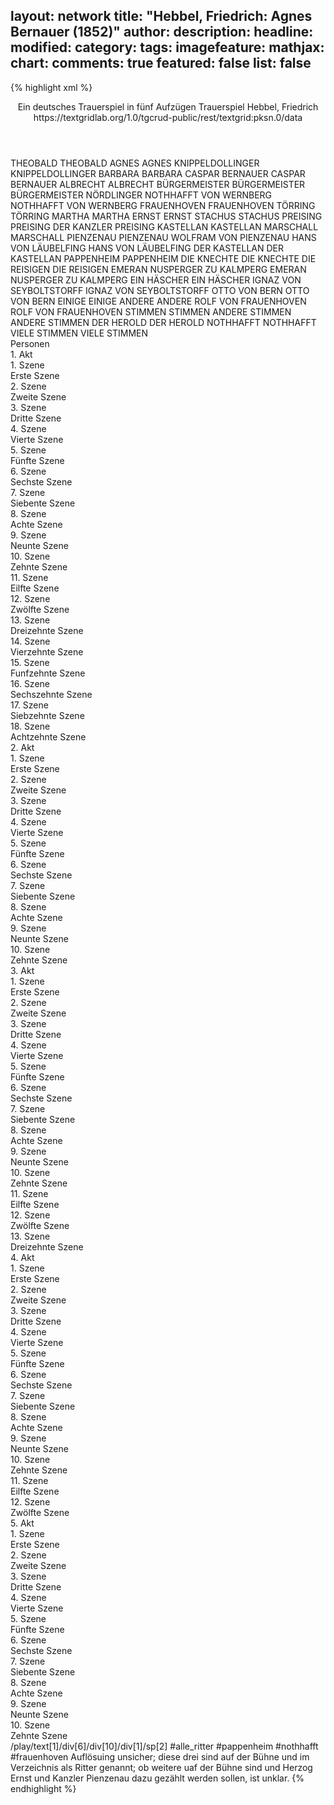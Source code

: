 layout: network
title: "Hebbel, Friedrich: Agnes Bernauer (1852)"
author:
description:
headline:
modified:
category:
tags:
imagefeature:
mathjax:
chart:
comments: true
featured: false
list: false
---
{% highlight xml %}
<?xml-model href="https://raw.githubusercontent.com/DLiNa/project/master/rules/lina.rnc"?><?xml-model href="https://raw.githubusercontent.com/DLiNa/project/master/rules/lina.sch"?>
<play xmlns="http://lina.digital">
  <header>
    <title>Agnes Bernauer</title>
  	<subtitle>Ein deutsches Trauerspiel in fünf Aufzügen</subtitle>
  	<genretitle>Trauerspiel</genretitle>
    <author>Hebbel, Friedrich</author>
  	<date when="1852" type="premiere"/>
  	<date when="1855" type="print"/>
  	<source>https://textgridlab.org/1.0/tgcrud-public/rest/textgrid:pksn.0/data</source>
  </header>
  <personae>
    <character>
      <name>THEOBALD</name>
      <alias xml:id="theobald">
        <name>THEOBALD</name>
      </alias>
    </character>
    <character>
      <name>AGNES</name>
      <alias xml:id="agnes">
        <name>AGNES</name>
      </alias>
    </character>
    <character>
      <name>KNIPPELDOLLINGER</name>
      <alias xml:id="knippeldollinger">
        <name>KNIPPELDOLLINGER</name>
      </alias>
    </character>
    <character>
      <name>BARBARA</name>
      <alias xml:id="barbara">
        <name>BARBARA</name>
      </alias>
    </character>
    <character>
      <name>CASPAR BERNAUER</name>
      <alias xml:id="caspar_bernauer">
        <name>CASPAR BERNAUER</name>
      </alias>
    </character>
    <character>
      <name>ALBRECHT</name>
      <alias xml:id="albrecht">
        <name>ALBRECHT</name>
      </alias>
    </character>
    <character>
      <name>BÜRGERMEISTER</name>
      <alias xml:id="bürgermeister">
        <name>BÜRGERMEISTER</name>
      </alias>
    	<alias xml:id="bürgermeister_nördlinger">
    		<name>BÜRGERMEISTER NÖRDLINGER</name>
    	</alias>
    </character>
    <character>
      <name>NOTHHAFFT VON WERNBERG</name>
      <alias xml:id="nothhafft_von_wernberg">
        <name>NOTHHAFFT VON WERNBERG</name>
      </alias>
    </character>
    <character>
      <name>FRAUENHOVEN</name>
      <alias xml:id="frauenhoven">
        <name>FRAUENHOVEN</name>
      </alias>
    </character>
    <character>
      <name>TÖRRING</name>
      <alias xml:id="törring">
        <name>TÖRRING</name>
      </alias>
    </character>
    <character>
      <name>MARTHA</name>
      <alias xml:id="martha">
        <name>MARTHA</name>
      </alias>
    </character>
    <character>
      <name>ERNST</name>
      <alias xml:id="ernst">
        <name>ERNST</name>
      </alias>
    </character>
    <character>
      <name>STACHUS</name>
      <alias xml:id="stachus">
        <name>STACHUS</name>
      </alias>
    </character>
    <character>
      <name>PREISING</name>
      <alias xml:id="preising">
        <name>PREISING</name>
      </alias>
    	<alias xml:id="der_kanzler_preising">
    		<name>DER KANZLER PREISING</name>
    	</alias>
    </character>
    <character>
      <name>KASTELLAN</name>
      <alias xml:id="kastellan">
        <name>KASTELLAN</name>
      </alias>
    </character>
    <character>
      <name>MARSCHALL</name>
      <alias xml:id="marschall">
        <name>MARSCHALL</name>
      </alias>
    </character>
    <character>
      <name>PIENZENAU</name>
      <alias xml:id="pienzenau">
        <name>PIENZENAU</name>
      </alias>
    	<alias xml:id="wolfram_von_pienzenau">
    		<name>WOLFRAM VON PIENZENAU</name>
    	</alias>
    </character>
    <character>
      <name>HANS VON LÄUBELFING</name>
      <alias xml:id="hans_von_läubelfing">
        <name>HANS VON LÄUBELFING</name>
      </alias>
    </character>
    <character>
      <name>DER KASTELLAN</name>
      <alias xml:id="der_kastellan">
        <name>DER KASTELLAN</name>
      </alias>
    </character>
    <character>
      <name>PAPPENHEIM</name>
      <alias xml:id="pappenheim">
        <name>PAPPENHEIM</name>
      </alias>
    </character>
    <character>
      <name>DIE KNECHTE</name>
      <alias xml:id="die_knechte">
        <name>DIE KNECHTE</name>
      </alias>
    </character>
    <character>
      <name>DIE REISIGEN</name>
      <alias xml:id="die_reisigen">
        <name>DIE REISIGEN</name>
      </alias>
    </character>
    <character>
      <name>EMERAN NUSPERGER ZU KALMPERG</name>
      <alias xml:id="emeran_nusperger_zu_kalmperg">
        <name>EMERAN NUSPERGER ZU KALMPERG</name>
      </alias>
    </character>
    <character>
      <name>EIN HÄSCHER</name>
      <alias xml:id="ein_häscher">
        <name>EIN HÄSCHER</name>
      </alias>
    </character>
    <character>
      <name>IGNAZ VON SEYBOLTSTORFF</name>
      <alias xml:id="ignaz_von_seyboltstorff">
        <name>IGNAZ VON SEYBOLTSTORFF</name>
      </alias>
    </character>
    <character>
      <name>OTTO VON BERN</name>
      <alias xml:id="otto_von_bern">
        <name>OTTO VON BERN</name>
      </alias>
    </character>
    <character>
      <name>EINIGE</name>
      <alias xml:id="einige">
        <name>EINIGE</name>
      </alias>
    </character>
    <character>
      <name>ANDERE</name>
      <alias xml:id="andere">
        <name>ANDERE</name>
      </alias>
    </character>
    <character>
      <name>ROLF VON FRAUENHOVEN</name>
      <alias xml:id="rolf_von_frauenhoven">
        <name>ROLF VON FRAUENHOVEN</name>
      </alias>
    </character>
    <character>
      <name>STIMMEN</name>
      <alias xml:id="stimmen">
        <name>STIMMEN</name>
      </alias>
    </character>
    <character>
      <name>ANDERE STIMMEN</name>
      <alias xml:id="andere_stimmen">
        <name>ANDERE STIMMEN</name>
      </alias>
    </character>
    <character>
      <name>DER HEROLD</name>
      <alias xml:id="der_herold">
        <name>DER HEROLD</name>
      </alias>
    </character>
    <character>
      <name>NOTHHAFFT</name>
      <alias xml:id="nothhafft">
        <name>NOTHHAFFT</name>
      </alias>
    </character>
    <character>
      <name>VIELE STIMMEN</name>
      <alias xml:id="viele_stimmen">
        <name>VIELE STIMMEN</name>
      </alias>
    </character>
  </personae>
  <text>
    <div>
      <head>Personen</head>
    </div>
    <div>
      <head>1. Akt</head>
      <div>
        <head>1. Szene</head>
        <div>
          <head>Erste Szene</head>
          <sp who="#theobald">
            <amount n="1" unit="speech_acts"/>
            <amount n="98" unit="words"/>
            <amount n="500" unit="chars"/>
          </sp>
        </div>
      </div>
      <div>
        <head>2. Szene</head>
        <div>
          <head>Zweite Szene</head>
          <sp who="#agnes">
            <amount n="16" unit="speech_acts"/>
            <amount n="185" unit="words"/>
            <amount n="13" unit="lines"/>
            <amount n="930" unit="chars"/>
          </sp>
          <sp who="#theobald">
            <amount n="16" unit="speech_acts"/>
            <amount n="283" unit="words"/>
            <amount n="17" unit="lines"/>
            <amount n="1432" unit="chars"/>
          </sp>
        </div>
      </div>
      <div>
        <head>3. Szene</head>
        <div>
          <head>Dritte Szene</head>
          <sp who="#knippeldollinger">
            <amount n="9" unit="speech_acts"/>
            <amount n="187" unit="words"/>
            <amount n="6" unit="lines"/>
            <amount n="1034" unit="chars"/>
          </sp>
          <sp who="#agnes">
            <amount n="6" unit="speech_acts"/>
            <amount n="24" unit="words"/>
            <amount n="6" unit="lines"/>
            <amount n="128" unit="chars"/>
          </sp>
          <sp who="#theobald">
            <amount n="5" unit="speech_acts"/>
            <amount n="53" unit="words"/>
            <amount n="5" unit="lines"/>
            <amount n="273" unit="chars"/>
          </sp>
        </div>
      </div>
      <div>
        <head>4. Szene</head>
        <div>
          <head>Vierte Szene</head>
          <sp who="#theobald">
            <amount n="1" unit="speech_acts"/>
            <amount n="39" unit="words"/>
            <amount n="211" unit="chars"/>
          </sp>
          <sp who="#agnes">
            <amount n="1" unit="speech_acts"/>
            <amount n="2" unit="words"/>
            <amount n="1" unit="lines"/>
            <amount n="10" unit="chars"/>
          </sp>
        </div>
      </div>
      <div>
        <head>5. Szene</head>
        <div>
          <head>Fünfte Szene</head>
          <sp who="#barbara">
            <amount n="21" unit="speech_acts"/>
            <amount n="450" unit="words"/>
            <amount n="13" unit="lines"/>
            <amount n="2334" unit="chars"/>
          </sp>
          <sp who="#agnes">
            <amount n="20" unit="speech_acts"/>
            <amount n="152" unit="words"/>
            <amount n="19" unit="lines"/>
            <amount n="783" unit="chars"/>
          </sp>
          <sp who="#theobald">
            <amount n="1" unit="speech_acts"/>
            <amount n="11" unit="words"/>
            <amount n="1" unit="lines"/>
            <amount n="61" unit="chars"/>
          </sp>
        </div>
      </div>
      <div>
        <head>6. Szene</head>
        <div>
          <head>Sechste Szene</head>
          <sp who="#theobald">
            <amount n="3" unit="speech_acts"/>
            <amount n="26" unit="words"/>
            <amount n="3" unit="lines"/>
            <amount n="122" unit="chars"/>
          </sp>
          <sp who="#agnes">
            <amount n="2" unit="speech_acts"/>
            <amount n="12" unit="words"/>
            <amount n="2" unit="lines"/>
            <amount n="62" unit="chars"/>
          </sp>
        </div>
      </div>
      <div>
        <head>7. Szene</head>
        <div>
          <head>Siebente Szene</head>
          <sp who="#caspar_bernauer">
            <amount n="5" unit="speech_acts"/>
            <amount n="136" unit="words"/>
            <amount n="1" unit="lines"/>
            <amount n="746" unit="chars"/>
          </sp>
          <sp who="#agnes">
            <amount n="3" unit="speech_acts"/>
            <amount n="46" unit="words"/>
            <amount n="2" unit="lines"/>
            <amount n="228" unit="chars"/>
          </sp>
          <sp who="#theobald">
            <amount n="3" unit="speech_acts"/>
          </sp>
        </div>
      </div>
      <div>
        <head>8. Szene</head>
        <div>
          <head>Achte Szene</head>
          <sp who="#caspar_bernauer">
            <amount n="1" unit="speech_acts"/>
            <amount n="43" unit="words"/>
            <amount n="246" unit="chars"/>
          </sp>
        </div>
      </div>
      <div>
        <head>9. Szene</head>
        <div>
          <head>Neunte Szene</head>
          <sp who="#knippeldollinger">
            <amount n="11" unit="speech_acts"/>
            <amount n="184" unit="words"/>
            <amount n="6" unit="lines"/>
            <amount n="1023" unit="chars"/>
          </sp>
          <sp who="#caspar_bernauer">
            <amount n="11" unit="speech_acts"/>
            <amount n="237" unit="words"/>
            <amount n="6" unit="lines"/>
            <amount n="1369" unit="chars"/>
          </sp>
          <sp who="#theobald">
            <amount n="2" unit="speech_acts"/>
          </sp>
        </div>
      </div>
      <div>
        <head>10. Szene</head>
        <div>
          <head>Zehnte Szene</head>
          <sp who="#knippeldollinger">
            <amount n="3" unit="speech_acts"/>
            <amount n="26" unit="words"/>
            <amount n="2" unit="lines"/>
            <amount n="133" unit="chars"/>
          </sp>
          <sp who="#caspar_bernauer">
            <amount n="2" unit="speech_acts"/>
            <amount n="36" unit="words"/>
            <amount n="1" unit="lines"/>
            <amount n="187" unit="chars"/>
          </sp>
          <sp who="#agnes">
            <amount n="1" unit="speech_acts"/>
            <amount n="2" unit="words"/>
            <amount n="1" unit="lines"/>
            <amount n="16" unit="chars"/>
          </sp>
        </div>
      </div>
      <div>
        <head>11. Szene</head>
        <div>
          <head>Eilfte Szene</head>
          <sp who="#caspar_bernauer">
            <amount n="1" unit="speech_acts"/>
            <amount n="38" unit="words"/>
            <amount n="209" unit="chars"/>
          </sp>
          <sp who="#theobald">
            <amount n="1" unit="speech_acts"/>
          </sp>
        </div>
      </div>
      <div>
        <head>12. Szene</head>
        <div>
          <head>Zwölfte Szene</head>
          <sp who="#caspar_bernauer">
            <amount n="1" unit="speech_acts"/>
            <amount n="130" unit="words"/>
            <amount n="697" unit="chars"/>
          </sp>
        </div>
      </div>
      <div>
        <head>13. Szene</head>
        <div>
          <head>Dreizehnte Szene</head>
          <sp who="#albrecht">
            <amount n="7" unit="speech_acts"/>
            <amount n="133" unit="words"/>
            <amount n="4" unit="lines"/>
            <amount n="688" unit="chars"/>
          </sp>
          <sp who="#bürgermeister">
            <amount n="5" unit="speech_acts"/>
            <amount n="69" unit="words"/>
            <amount n="3" unit="lines"/>
            <amount n="447" unit="chars"/>
          </sp>
          <sp who="#nothhafft_von_wernberg">
            <amount n="1" unit="speech_acts"/>
            <amount n="9" unit="words"/>
            <amount n="1" unit="lines"/>
            <amount n="48" unit="chars"/>
          </sp>
          <sp who="#frauenhoven">
            <amount n="3" unit="speech_acts"/>
            <amount n="6" unit="words"/>
            <amount n="3" unit="lines"/>
            <amount n="27" unit="chars"/>
          </sp>
        </div>
      </div>
      <div>
        <head>14. Szene</head>
        <div>
          <head>Vierzehnte Szene</head>
          <sp who="#albrecht">
            <amount n="6" unit="speech_acts"/>
            <amount n="187" unit="words"/>
            <amount n="2" unit="lines"/>
            <amount n="1022" unit="chars"/>
          </sp>
          <sp who="#frauenhoven">
            <amount n="3" unit="speech_acts"/>
            <amount n="96" unit="words"/>
            <amount n="1" unit="lines"/>
            <amount n="549" unit="chars"/>
          </sp>
          <sp who="#nothhafft_von_wernberg">
            <amount n="5" unit="speech_acts"/>
            <amount n="181" unit="words"/>
            <amount n="1" unit="lines"/>
            <amount n="1038" unit="chars"/>
          </sp>
          <sp who="#törring">
            <amount n="5" unit="speech_acts"/>
            <amount n="33" unit="words"/>
            <amount n="5" unit="lines"/>
            <amount n="180" unit="chars"/>
          </sp>
        </div>
      </div>
      <div>
        <head>15. Szene</head>
        <div>
          <head>Funfzehnte Szene</head>
          <sp who="#bürgermeister">
            <amount n="3" unit="speech_acts"/>
            <amount n="196" unit="words"/>
            <amount n="1136" unit="chars"/>
          </sp>
          <sp who="#nothhafft_von_wernberg">
            <amount n="2" unit="speech_acts"/>
            <amount n="21" unit="words"/>
            <amount n="2" unit="lines"/>
            <amount n="105" unit="chars"/>
          </sp>
        </div>
      </div>
      <div>
        <head>16. Szene</head>
        <div>
          <head>Sechszehnte Szene</head>
          <sp who="#frauenhoven">
            <amount n="1" unit="speech_acts"/>
            <amount n="32" unit="words"/>
            <amount n="168" unit="chars"/>
          </sp>
          <sp who="#bürgermeister">
            <amount n="1" unit="speech_acts"/>
            <amount n="18" unit="words"/>
            <amount n="1" unit="lines"/>
            <amount n="96" unit="chars"/>
          </sp>
          <sp who="#törring">
            <amount n="1" unit="speech_acts"/>
            <amount n="1" unit="words"/>
            <amount n="1" unit="lines"/>
            <amount n="7" unit="chars"/>
          </sp>
        </div>
      </div>
      <div>
        <head>17. Szene</head>
        <div>
          <head>Siebzehnte Szene</head>
          <sp who="#bürgermeister">
            <amount n="1" unit="speech_acts"/>
            <amount n="14" unit="words"/>
            <amount n="1" unit="lines"/>
            <amount n="87" unit="chars"/>
          </sp>
          <sp who="#albrecht">
            <amount n="9" unit="speech_acts"/>
            <amount n="196" unit="words"/>
            <amount n="6" unit="lines"/>
            <amount n="1091" unit="chars"/>
          </sp>
          <sp who="#frauenhoven">
            <amount n="7" unit="speech_acts"/>
            <amount n="84" unit="words"/>
            <amount n="5" unit="lines"/>
            <amount n="418" unit="chars"/>
          </sp>
          <sp who="#nothhafft_von_wernberg">
            <amount n="1" unit="speech_acts"/>
            <amount n="2" unit="words"/>
            <amount n="1" unit="lines"/>
            <amount n="11" unit="chars"/>
          </sp>
        </div>
      </div>
      <div>
        <head>18. Szene</head>
        <div>
          <head>Achtzehnte Szene</head>
          <sp who="#agnes">
            <amount n="8" unit="speech_acts"/>
            <amount n="141" unit="words"/>
            <amount n="3" unit="lines"/>
            <amount n="731" unit="chars"/>
          </sp>
          <sp who="#albrecht">
            <amount n="20" unit="speech_acts"/>
            <amount n="336" unit="words"/>
            <amount n="14" unit="lines"/>
            <amount n="1776" unit="chars"/>
          </sp>
          <sp who="#nothhafft #frauenhoven">
            <amount n="1" unit="speech_acts"/>
            <amount n="5" unit="words"/>
            <amount n="1" unit="lines"/>
            <amount n="26" unit="chars"/>
          </sp>
          <sp who="#törring">
            <amount n="4" unit="speech_acts"/>
            <amount n="98" unit="words"/>
            <amount n="3" unit="lines"/>
            <amount n="540" unit="chars"/>
          </sp>
          <sp who="#caspar_bernauer">
            <amount n="9" unit="speech_acts"/>
            <amount n="159" unit="words"/>
            <amount n="6" unit="lines"/>
            <amount n="890" unit="chars"/>
          </sp>
          <sp who="#barbara">
            <amount n="2" unit="speech_acts"/>
            <amount n="58" unit="words"/>
            <amount n="288" unit="chars"/>
          </sp>
          <sp who="#martha">
            <amount n="1" unit="speech_acts"/>
            <amount n="24" unit="words"/>
            <amount n="121" unit="chars"/>
          </sp>
          <sp who="#nothhafft_von_wernberg">
            <amount n="3" unit="speech_acts"/>
            <amount n="33" unit="words"/>
            <amount n="1" unit="lines"/>
            <amount n="193" unit="chars"/>
          </sp>
          <sp who="#bürgermeister_nördlinger">
            <amount n="1" unit="speech_acts"/>
            <amount n="40" unit="words"/>
            <amount n="217" unit="chars"/>
          </sp>
          <sp who="#knippeldollinger">
            <amount n="1" unit="speech_acts"/>
            <amount n="9" unit="words"/>
            <amount n="1" unit="lines"/>
            <amount n="54" unit="chars"/>
          </sp>
          <sp who="#frauenhoven">
            <amount n="4" unit="speech_acts"/>
            <amount n="50" unit="words"/>
            <amount n="3" unit="lines"/>
            <amount n="306" unit="chars"/>
          </sp>
        </div>
      </div>
    </div>
    <div>
      <head>2. Akt</head>
      <div>
        <head>1. Szene</head>
        <div>
          <head>Erste Szene</head>
          <sp who="#nothhafft_von_wernberg">
            <amount n="3" unit="speech_acts"/>
            <amount n="68" unit="words"/>
            <amount n="2" unit="lines"/>
            <amount n="380" unit="chars"/>
          </sp>
          <sp who="#törring">
            <amount n="4" unit="speech_acts"/>
            <amount n="226" unit="words"/>
            <amount n="2" unit="lines"/>
            <amount n="1235" unit="chars"/>
          </sp>
          <sp who="#frauenhoven">
            <amount n="4" unit="speech_acts"/>
            <amount n="190" unit="words"/>
            <amount n="2" unit="lines"/>
            <amount n="1018" unit="chars"/>
          </sp>
        </div>
      </div>
      <div>
        <head>2. Szene</head>
        <div>
          <head>Zweite Szene</head>
          <sp who="#albrecht">
            <amount n="12" unit="speech_acts"/>
            <amount n="533" unit="words"/>
            <amount n="6" unit="lines"/>
            <amount n="2878" unit="chars"/>
          </sp>
          <sp who="#nothhafft_von_wernberg">
            <amount n="11" unit="speech_acts"/>
            <amount n="179" unit="words"/>
            <amount n="6" unit="lines"/>
            <amount n="966" unit="chars"/>
          </sp>
        </div>
      </div>
      <div>
        <head>3. Szene</head>
        <div>
          <head>Dritte Szene</head>
          <sp who="#agnes">
            <amount n="10" unit="speech_acts"/>
            <amount n="41" unit="words"/>
            <amount n="10" unit="lines"/>
            <amount n="217" unit="chars"/>
          </sp>
          <sp who="#caspar_bernauer">
            <amount n="10" unit="speech_acts"/>
            <amount n="332" unit="words"/>
            <amount n="4" unit="lines"/>
            <amount n="1818" unit="chars"/>
          </sp>
        </div>
      </div>
      <div>
        <head>4. Szene</head>
        <div>
          <head>Vierte Szene</head>
          <sp who="#theobald">
            <amount n="3" unit="speech_acts"/>
            <amount n="167" unit="words"/>
            <amount n="2" unit="lines"/>
            <amount n="844" unit="chars"/>
          </sp>
          <sp who="#caspar_bernauer">
            <amount n="1" unit="speech_acts"/>
            <amount n="4" unit="words"/>
            <amount n="1" unit="lines"/>
            <amount n="19" unit="chars"/>
          </sp>
          <sp who="#agnes">
            <amount n="1" unit="speech_acts"/>
            <amount n="5" unit="words"/>
            <amount n="1" unit="lines"/>
            <amount n="25" unit="chars"/>
          </sp>
        </div>
      </div>
      <div>
        <head>5. Szene</head>
        <div>
          <head>Fünfte Szene</head>
          <sp who="#caspar_bernauer">
            <amount n="6" unit="speech_acts"/>
            <amount n="72" unit="words"/>
            <amount n="5" unit="lines"/>
            <amount n="381" unit="chars"/>
          </sp>
          <sp who="#agnes">
            <amount n="5" unit="speech_acts"/>
            <amount n="58" unit="words"/>
            <amount n="4" unit="lines"/>
            <amount n="269" unit="chars"/>
          </sp>
        </div>
      </div>
      <div>
        <head>6. Szene</head>
        <div>
          <head>Sechste Szene</head>
          <sp who="#törring">
            <amount n="5" unit="speech_acts"/>
            <amount n="269" unit="words"/>
            <amount n="1" unit="lines"/>
            <amount n="1455" unit="chars"/>
          </sp>
          <sp who="#agnes">
            <amount n="4" unit="speech_acts"/>
            <amount n="27" unit="words"/>
            <amount n="3" unit="lines"/>
            <amount n="143" unit="chars"/>
          </sp>
          <sp who="#caspar_bernauer">
            <amount n="3" unit="speech_acts"/>
            <amount n="20" unit="words"/>
            <amount n="3" unit="lines"/>
            <amount n="110" unit="chars"/>
          </sp>
        </div>
      </div>
      <div>
        <head>7. Szene</head>
        <div>
          <head>Siebente Szene</head>
          <sp who="#caspar_bernauer">
            <amount n="9" unit="speech_acts"/>
            <amount n="66" unit="words"/>
            <amount n="9" unit="lines"/>
            <amount n="348" unit="chars"/>
          </sp>
          <sp who="#törring">
            <amount n="8" unit="speech_acts"/>
            <amount n="275" unit="words"/>
            <amount n="1" unit="lines"/>
            <amount n="1492" unit="chars"/>
          </sp>
        </div>
      </div>
      <div>
        <head>8. Szene</head>
        <div>
          <head>Achte Szene</head>
          <sp who="#agnes">
            <amount n="4" unit="speech_acts"/>
            <amount n="59" unit="words"/>
            <amount n="1" unit="lines"/>
            <amount n="317" unit="chars"/>
          </sp>
          <sp who="#törring">
            <amount n="5" unit="speech_acts"/>
            <amount n="46" unit="words"/>
            <amount n="4" unit="lines"/>
            <amount n="218" unit="chars"/>
          </sp>
          <sp who="#caspar_bernauer">
            <amount n="7" unit="speech_acts"/>
            <amount n="351" unit="words"/>
            <amount n="3" unit="lines"/>
            <amount n="1890" unit="chars"/>
          </sp>
        </div>
      </div>
      <div>
        <head>9. Szene</head>
        <div>
          <head>Neunte Szene</head>
          <sp who="#albrecht">
            <amount n="17" unit="speech_acts"/>
            <amount n="479" unit="words"/>
            <amount n="11" unit="lines"/>
            <amount n="2499" unit="chars"/>
          </sp>
          <sp who="#agnes">
            <amount n="14" unit="speech_acts"/>
            <amount n="277" unit="words"/>
            <amount n="10" unit="lines"/>
            <amount n="1416" unit="chars"/>
          </sp>
          <sp who="#törring">
            <amount n="2" unit="speech_acts"/>
            <amount n="158" unit="words"/>
            <amount n="841" unit="chars"/>
          </sp>
          <sp who="#caspar_bernauer">
            <amount n="2" unit="speech_acts"/>
            <amount n="24" unit="words"/>
            <amount n="1" unit="lines"/>
            <amount n="117" unit="chars"/>
          </sp>
        </div>
      </div>
      <div>
        <head>10. Szene</head>
        <div>
          <head>Zehnte Szene</head>
          <sp who="#frauenhoven #nothhafft_von_wernberg">
            <amount n="1" unit="speech_acts"/>
          </sp>
          <sp who="#albrecht">
            <amount n="6" unit="speech_acts"/>
            <amount n="140" unit="words"/>
            <amount n="5" unit="lines"/>
            <amount n="746" unit="chars"/>
          </sp>
          <sp who="#frauenhoven">
            <amount n="2" unit="speech_acts"/>
            <amount n="35" unit="words"/>
            <amount n="1" unit="lines"/>
            <amount n="209" unit="chars"/>
          </sp>
          <sp who="#nothhafft_von_wernberg">
            <amount n="1" unit="speech_acts"/>
            <amount n="14" unit="words"/>
            <amount n="1" unit="lines"/>
            <amount n="75" unit="chars"/>
          </sp>
          <sp who="#agnes">
            <amount n="3" unit="speech_acts"/>
            <amount n="101" unit="words"/>
            <amount n="2" unit="lines"/>
            <amount n="523" unit="chars"/>
          </sp>
          <sp who="#caspar_bernauer">
            <amount n="2" unit="speech_acts"/>
            <amount n="34" unit="words"/>
            <amount n="1" unit="lines"/>
            <amount n="183" unit="chars"/>
          </sp>
        </div>
      </div>
    </div>
    <div>
      <head>3. Akt</head>
      <div>
        <head>1. Szene</head>
        <div>
          <head>Erste Szene</head>
          <sp who="#ernst">
            <amount n="1" unit="speech_acts"/>
            <amount n="275" unit="words"/>
            <amount n="1577" unit="chars"/>
          </sp>
        </div>
      </div>
      <div>
        <head>2. Szene</head>
        <div>
          <head>Zweite Szene</head>
          <sp who="#stachus">
            <amount n="3" unit="speech_acts"/>
            <amount n="19" unit="words"/>
            <amount n="102" unit="chars"/>
          </sp>
          <sp who="#ernst">
            <amount n="2" unit="speech_acts"/>
            <amount n="10" unit="words"/>
            <amount n="2" unit="lines"/>
            <amount n="45" unit="chars"/>
          </sp>
        </div>
      </div>
      <div>
        <head>3. Szene</head>
        <div>
          <head>Dritte Szene</head>
          <sp who="#ernst">
            <amount n="1" unit="speech_acts"/>
            <amount n="20" unit="words"/>
            <amount n="106" unit="chars"/>
          </sp>
        </div>
      </div>
      <div>
        <head>4. Szene</head>
        <div>
          <head>Vierte Szene</head>
          <sp who="#stachus">
            <amount n="3" unit="speech_acts"/>
            <amount n="9" unit="words"/>
            <amount n="1" unit="lines"/>
            <amount n="46" unit="chars"/>
          </sp>
          <sp who="#ernst">
            <amount n="2" unit="speech_acts"/>
            <amount n="134" unit="words"/>
            <amount n="1" unit="lines"/>
            <amount n="723" unit="chars"/>
          </sp>
        </div>
      </div>
      <div>
        <head>5. Szene</head>
        <div>
          <head>Fünfte Szene</head>
          <sp who="#ernst">
            <amount n="1" unit="speech_acts"/>
            <amount n="93" unit="words"/>
            <amount n="514" unit="chars"/>
          </sp>
        </div>
      </div>
      <div>
        <head>6. Szene</head>
        <div>
          <head>Sechste Szene</head>
          <sp who="#der_kanzler_preising">
            <amount n="1" unit="speech_acts"/>
          </sp>
          <sp who="#ernst">
            <amount n="27" unit="speech_acts"/>
            <amount n="1363" unit="words"/>
            <amount n="8" unit="lines"/>
            <amount n="7510" unit="chars"/>
          </sp>
          <sp who="#preising">
            <amount n="26" unit="speech_acts"/>
            <amount n="349" unit="words"/>
            <amount n="21" unit="lines"/>
            <amount n="1870" unit="chars"/>
          </sp>
        </div>
      </div>
      <div>
        <head>7. Szene</head>
        <div>
          <head>Siebente Szene</head>
          <sp who="#albrecht">
            <amount n="4" unit="speech_acts"/>
            <amount n="49" unit="words"/>
            <amount n="3" unit="lines"/>
            <amount n="281" unit="chars"/>
          </sp>
          <sp who="#kastellan">
            <amount n="4" unit="speech_acts"/>
            <amount n="163" unit="words"/>
            <amount n="1" unit="lines"/>
            <amount n="968" unit="chars"/>
          </sp>
        </div>
      </div>
      <div>
        <head>8. Szene</head>
        <div>
          <head>Achte Szene</head>
          <sp who="#albrecht">
            <amount n="17" unit="speech_acts"/>
            <amount n="886" unit="words"/>
            <amount n="3" unit="lines"/>
            <amount n="4814" unit="chars"/>
          </sp>
          <sp who="#agnes">
            <amount n="16" unit="speech_acts"/>
            <amount n="153" unit="words"/>
            <amount n="11" unit="lines"/>
            <amount n="813" unit="chars"/>
          </sp>
        </div>
      </div>
      <div>
        <head>9. Szene</head>
        <div>
          <head>Neunte Szene</head>
          <sp who="#albrecht">
            <amount n="7" unit="speech_acts"/>
            <amount n="183" unit="words"/>
            <amount n="3" unit="lines"/>
            <amount n="923" unit="chars"/>
          </sp>
          <sp who="#agnes">
            <amount n="5" unit="speech_acts"/>
            <amount n="38" unit="words"/>
            <amount n="3" unit="lines"/>
            <amount n="197" unit="chars"/>
          </sp>
          <sp who="#kastellan">
            <amount n="1" unit="speech_acts"/>
            <amount n="7" unit="words"/>
            <amount n="1" unit="lines"/>
            <amount n="49" unit="chars"/>
          </sp>
        </div>
      </div>
      <div>
        <head>10. Szene</head>
        <div>
          <head>Zehnte Szene</head>
          <sp who="#albrecht">
            <amount n="17" unit="speech_acts"/>
            <amount n="539" unit="words"/>
            <amount n="10" unit="lines"/>
            <amount n="2945" unit="chars"/>
          </sp>
          <sp who="#preising">
            <amount n="17" unit="speech_acts"/>
            <amount n="525" unit="words"/>
            <amount n="10" unit="lines"/>
            <amount n="3038" unit="chars"/>
          </sp>
        </div>
      </div>
      <div>
        <head>11. Szene</head>
        <div>
          <head>Eilfte Szene</head>
          <sp who="#albrecht">
            <amount n="1" unit="speech_acts"/>
            <amount n="53" unit="words"/>
            <amount n="306" unit="chars"/>
          </sp>
        </div>
      </div>
      <div>
        <head>12. Szene</head>
        <div>
          <head>Zwölfte Szene</head>
          <sp who="#agnes">
            <amount n="3" unit="speech_acts"/>
            <amount n="131" unit="words"/>
            <amount n="2" unit="lines"/>
            <amount n="699" unit="chars"/>
          </sp>
          <sp who="#albrecht">
            <amount n="3" unit="speech_acts"/>
            <amount n="240" unit="words"/>
            <amount n="1317" unit="chars"/>
          </sp>
        </div>
      </div>
      <div>
        <head>13. Szene</head>
        <div>
          <head>Dreizehnte Szene</head>
          <sp who="#ernst">
            <amount n="15" unit="speech_acts"/>
            <amount n="308" unit="words"/>
            <amount n="7" unit="lines"/>
            <amount n="1750" unit="chars"/>
          </sp>
          <sp who="#preising">
            <amount n="4" unit="speech_acts"/>
            <amount n="111" unit="words"/>
            <amount n="1" unit="lines"/>
            <amount n="616" unit="chars"/>
          </sp>
          <sp who="#marschall">
            <amount n="7" unit="speech_acts"/>
            <amount n="61" unit="words"/>
            <amount n="6" unit="lines"/>
            <amount n="361" unit="chars"/>
          </sp>
          <sp who="#pienzenau">
            <amount n="1" unit="speech_acts"/>
            <amount n="8" unit="words"/>
            <amount n="2" unit="lines"/>
            <amount n="38" unit="chars"/>
          </sp>
          <sp who="#albrecht">
            <amount n="13" unit="speech_acts"/>
            <amount n="194" unit="words"/>
            <amount n="7" unit="lines"/>
            <amount n="1127" unit="chars"/>
          </sp>
          <sp who="#preising #ignaz_von_seyboltstorff">
            <amount n="1" unit="speech_acts"/>
            <amount n="5" unit="words"/>
            <amount n="1" unit="lines"/>
            <amount n="30" unit="chars"/>
          </sp>
          <sp who="#hans_von_läubelfing">
            <amount n="1" unit="speech_acts"/>
            <amount n="19" unit="words"/>
            <amount n="112" unit="chars"/>
          </sp>
        </div>
      </div>
    </div>
    <div>
      <head>4. Akt</head>
      <div>
        <head>1. Szene</head>
        <div>
          <head>Erste Szene</head>
          <sp who="#preising">
            <amount n="1" unit="speech_acts"/>
            <amount n="85" unit="words"/>
            <amount n="477" unit="chars"/>
          </sp>
        </div>
      </div>
      <div>
        <head>2. Szene</head>
        <div>
          <head>Zweite Szene</head>
          <sp who="#stachus">
            <amount n="5" unit="speech_acts"/>
            <amount n="233" unit="words"/>
            <amount n="1" unit="lines"/>
            <amount n="1278" unit="chars"/>
          </sp>
          <sp who="#preising">
            <amount n="4" unit="speech_acts"/>
            <amount n="50" unit="words"/>
            <amount n="2" unit="lines"/>
            <amount n="259" unit="chars"/>
          </sp>
        </div>
      </div>
      <div>
        <head>3. Szene</head>
        <div>
          <head>Dritte Szene</head>
          <sp who="#preising">
            <amount n="1" unit="speech_acts"/>
            <amount n="422" unit="words"/>
            <amount n="2402" unit="chars"/>
          </sp>
        </div>
      </div>
      <div>
        <head>4. Szene</head>
        <div>
          <head>Vierte Szene</head>
          <sp who="#ernst">
            <amount n="19" unit="speech_acts"/>
            <amount n="1053" unit="words"/>
            <amount n="3" unit="lines"/>
            <amount n="5747" unit="chars"/>
          </sp>
          <sp who="#preising">
            <amount n="18" unit="speech_acts"/>
            <amount n="265" unit="words"/>
            <amount n="12" unit="lines"/>
            <amount n="1443" unit="chars"/>
          </sp>
        </div>
      </div>
      <div>
        <head>5. Szene</head>
        <div>
          <head>Fünfte Szene</head>
          <sp who="#nothhafft_von_wernberg">
            <amount n="1" unit="speech_acts"/>
            <amount n="25" unit="words"/>
            <amount n="152" unit="chars"/>
          </sp>
          <sp who="#kastellan">
            <amount n="1" unit="speech_acts"/>
            <amount n="43" unit="words"/>
            <amount n="227" unit="chars"/>
          </sp>
        </div>
      </div>
      <div>
        <head>6. Szene</head>
        <div>
          <head>Sechste Szene</head>
          <sp who="#frauenhoven">
            <amount n="3" unit="speech_acts"/>
            <amount n="29" unit="words"/>
            <amount n="2" unit="lines"/>
            <amount n="175" unit="chars"/>
          </sp>
          <sp who="#törring">
            <amount n="4" unit="speech_acts"/>
            <amount n="193" unit="words"/>
            <amount n="1" unit="lines"/>
            <amount n="1134" unit="chars"/>
          </sp>
          <sp who="#nothhafft_von_wernberg">
            <amount n="2" unit="speech_acts"/>
            <amount n="30" unit="words"/>
            <amount n="1" unit="lines"/>
            <amount n="167" unit="chars"/>
          </sp>
        </div>
      </div>
      <div>
        <head>7. Szene</head>
        <div>
          <head>Siebente Szene</head>
          <sp who="#agnes">
            <amount n="7" unit="speech_acts"/>
            <amount n="690" unit="words"/>
            <amount n="1" unit="lines"/>
            <amount n="3716" unit="chars"/>
          </sp>
          <sp who="#albrecht">
            <amount n="7" unit="speech_acts"/>
            <amount n="105" unit="words"/>
            <amount n="5" unit="lines"/>
            <amount n="545" unit="chars"/>
          </sp>
        </div>
      </div>
      <div>
        <head>8. Szene</head>
        <div>
          <head>Achte Szene</head>
          <sp who="#törring">
            <amount n="8" unit="speech_acts"/>
            <amount n="42" unit="words"/>
            <amount n="7" unit="lines"/>
            <amount n="227" unit="chars"/>
          </sp>
          <sp who="#albrecht">
            <amount n="8" unit="speech_acts"/>
            <amount n="330" unit="words"/>
            <amount n="4" unit="lines"/>
            <amount n="1656" unit="chars"/>
          </sp>
          <sp who="#agnes">
            <amount n="3" unit="speech_acts"/>
            <amount n="32" unit="words"/>
            <amount n="3" unit="lines"/>
            <amount n="168" unit="chars"/>
          </sp>
        </div>
      </div>
      <div>
        <head>9. Szene</head>
        <div>
          <head>Neunte Szene</head>
          <sp who="#agnes">
            <amount n="1" unit="speech_acts"/>
            <amount n="345" unit="words"/>
            <amount n="1800" unit="chars"/>
          </sp>
        </div>
      </div>
      <div>
        <head>10. Szene</head>
        <div>
          <head>Zehnte Szene</head>
          <sp who="#törring">
            <amount n="3" unit="speech_acts"/>
            <amount n="15" unit="words"/>
            <amount n="1" unit="lines"/>
            <amount n="80" unit="chars"/>
          </sp>
          <sp who="#agnes">
            <amount n="16" unit="speech_acts"/>
            <amount n="209" unit="words"/>
            <amount n="12" unit="lines"/>
            <amount n="1032" unit="chars"/>
          </sp>
          <sp who="#theobald">
            <amount n="13" unit="speech_acts"/>
            <amount n="468" unit="words"/>
            <amount n="5" unit="lines"/>
            <amount n="2464" unit="chars"/>
          </sp>
        </div>
      </div>
      <div>
        <head>11. Szene</head>
        <div>
          <head>Eilfte Szene</head>
          <sp who="#der_kastellan">
            <amount n="3" unit="speech_acts"/>
            <amount n="62" unit="words"/>
            <amount n="2" unit="lines"/>
            <amount n="324" unit="chars"/>
          </sp>
          <sp who="#agnes">
            <amount n="3" unit="speech_acts"/>
            <amount n="23" unit="words"/>
            <amount n="3" unit="lines"/>
            <amount n="117" unit="chars"/>
          </sp>
          <sp who="#theobald">
            <amount n="1" unit="speech_acts"/>
            <amount n="20" unit="words"/>
            <amount n="1" unit="lines"/>
            <amount n="93" unit="chars"/>
          </sp>
        </div>
      </div>
      <div>
        <head>12. Szene</head>
        <div>
          <head>Zwölfte Szene</head>
          <sp who="#pappenheim">
            <amount n="14" unit="speech_acts"/>
            <amount n="162" unit="words"/>
            <amount n="12" unit="lines"/>
            <amount n="840" unit="chars"/>
          </sp>
          <sp who="#törring">
            <amount n="4" unit="speech_acts"/>
            <amount n="34" unit="words"/>
            <amount n="3" unit="lines"/>
            <amount n="152" unit="chars"/>
          </sp>
          <sp who="#theobald">
            <amount n="7" unit="speech_acts"/>
            <amount n="57" unit="words"/>
            <amount n="6" unit="lines"/>
            <amount n="307" unit="chars"/>
          </sp>
          <sp who="#agnes">
            <amount n="4" unit="speech_acts"/>
            <amount n="45" unit="words"/>
            <amount n="3" unit="lines"/>
            <amount n="258" unit="chars"/>
          </sp>
          <sp who="#die_knechte">
            <amount n="1" unit="speech_acts"/>
          </sp>
          <sp who="#die_reisigen">
            <amount n="1" unit="speech_acts"/>
            <amount n="3" unit="words"/>
            <amount n="1" unit="lines"/>
            <amount n="12" unit="chars"/>
          </sp>
          <sp who="#preising">
            <amount n="2" unit="speech_acts"/>
            <amount n="31" unit="words"/>
            <amount n="2" unit="lines"/>
            <amount n="158" unit="chars"/>
          </sp>
        </div>
      </div>
    </div>
    <div>
      <head>5. Akt</head>
      <div>
        <head>1. Szene</head>
        <div>
          <head>Erste Szene</head>
          <sp who="#agnes">
            <amount n="1" unit="speech_acts"/>
            <amount n="71" unit="words"/>
            <amount n="425" unit="chars"/>
          </sp>
        </div>
      </div>
      <div>
        <head>2. Szene</head>
        <div>
          <head>Zweite Szene</head>
          <sp who="#preising">
            <amount n="15" unit="speech_acts"/>
            <amount n="598" unit="words"/>
            <amount n="6" unit="lines"/>
            <amount n="3266" unit="chars"/>
          </sp>
          <sp who="#agnes">
            <amount n="14" unit="speech_acts"/>
            <amount n="774" unit="words"/>
            <amount n="6" unit="lines"/>
            <amount n="4068" unit="chars"/>
          </sp>
        </div>
      </div>
      <div>
        <head>3. Szene</head>
        <div>
          <head>Dritte Szene</head>
          <sp who="#agnes">
            <amount n="6" unit="speech_acts"/>
            <amount n="286" unit="words"/>
            <amount n="1" unit="lines"/>
            <amount n="1520" unit="chars"/>
          </sp>
          <sp who="#emeran_nusperger_zu_kalmperg">
            <amount n="3" unit="speech_acts"/>
          </sp>
          <sp who="#preising">
            <amount n="2" unit="speech_acts"/>
            <amount n="63" unit="words"/>
            <amount n="1" unit="lines"/>
            <amount n="323" unit="chars"/>
          </sp>
          <sp who="#ein_häscher">
            <amount n="1" unit="speech_acts"/>
          </sp>
        </div>
      </div>
      <div>
        <head>4. Szene</head>
        <div>
          <head>Vierte Szene</head>
          <sp who="#ernst">
            <amount n="4" unit="speech_acts"/>
            <amount n="97" unit="words"/>
            <amount n="1" unit="lines"/>
            <amount n="565" unit="chars"/>
          </sp>
          <sp who="#wolfram_von_pienzenau">
            <amount n="1" unit="speech_acts"/>
          </sp>
          <sp who="#ignaz_von_seyboltstorff">
            <amount n="1" unit="speech_acts"/>
          </sp>
          <sp who="#otto_von_bern">
            <amount n="1" unit="speech_acts"/>
          </sp>
        </div>
      </div>
      <div>
        <head>5. Szene</head>
        <div>
          <head>Fünfte Szene</head>
          <sp who="#ernst">
            <amount n="1" unit="speech_acts"/>
            <amount n="81" unit="words"/>
            <amount n="444" unit="chars"/>
          </sp>
        </div>
      </div>
      <div>
        <head>6. Szene</head>
        <div>
          <head>Sechste Szene</head>
          <sp who="#preising">
            <amount n="8" unit="speech_acts"/>
            <amount n="168" unit="words"/>
            <amount n="6" unit="lines"/>
            <amount n="895" unit="chars"/>
          </sp>
          <sp who="#ernst">
            <amount n="9" unit="speech_acts"/>
            <amount n="330" unit="words"/>
            <amount n="3" unit="lines"/>
            <amount n="1743" unit="chars"/>
          </sp>
          <sp who="#pappenheim">
            <amount n="1" unit="speech_acts"/>
          </sp>
        </div>
      </div>
      <div>
        <head>7. Szene</head>
        <div>
          <head>Siebente Szene</head>
          <sp who="#einige">
            <amount n="1" unit="speech_acts"/>
            <amount n="6" unit="words"/>
            <amount n="1" unit="lines"/>
            <amount n="21" unit="chars"/>
          </sp>
          <sp who="#andere">
            <amount n="2" unit="speech_acts"/>
            <amount n="5" unit="words"/>
            <amount n="2" unit="lines"/>
            <amount n="35" unit="chars"/>
          </sp>
          <sp who="#einige #andere">
            <amount n="1" unit="speech_acts"/>
            <amount n="7" unit="words"/>
            <amount n="1" unit="lines"/>
            <amount n="45" unit="chars"/>
          </sp>
        </div>
      </div>
      <div>
        <head>8. Szene</head>
        <div>
          <head>Achte Szene</head>
          <sp who="#albrecht">
            <amount n="13" unit="speech_acts"/>
            <amount n="277" unit="words"/>
            <amount n="7" unit="lines"/>
            <amount n="1478" unit="chars"/>
          </sp>
          <sp who="#pappenheim">
            <amount n="1" unit="speech_acts"/>
            <amount n="3" unit="words"/>
            <amount n="1" unit="lines"/>
            <amount n="15" unit="chars"/>
          </sp>
          <sp who="#theobald">
            <amount n="6" unit="speech_acts"/>
            <amount n="119" unit="words"/>
            <amount n="3" unit="lines"/>
            <amount n="630" unit="chars"/>
          </sp>
          <sp who="#nothhafft_von_wernberg">
            <amount n="5" unit="speech_acts"/>
            <amount n="59" unit="words"/>
            <amount n="5" unit="lines"/>
            <amount n="301" unit="chars"/>
          </sp>
          <sp who="#rolf_von_frauenhoven">
            <amount n="1" unit="speech_acts"/>
            <amount n="30" unit="words"/>
            <amount n="158" unit="chars"/>
          </sp>
          <sp who="#frauenhoven">
            <amount n="1" unit="speech_acts"/>
            <amount n="35" unit="words"/>
            <amount n="177" unit="chars"/>
          </sp>
        </div>
      </div>
      <div>
        <head>9. Szene</head>
        <div>
          <head>Neunte Szene</head>
          <sp who="#ernst">
            <amount n="8" unit="speech_acts"/>
            <amount n="378" unit="words"/>
            <amount n="3" unit="lines"/>
            <amount n="2086" unit="chars"/>
          </sp>
          <sp who="#albrecht">
            <amount n="7" unit="speech_acts"/>
            <amount n="348" unit="words"/>
            <amount n="2" unit="lines"/>
            <amount n="1841" unit="chars"/>
          </sp>
          <sp who="#stimmen">
            <amount n="1" unit="speech_acts"/>
            <amount n="6" unit="words"/>
            <amount n="1" unit="lines"/>
            <amount n="35" unit="chars"/>
          </sp>
          <sp who="#andere_stimmen">
            <amount n="1" unit="speech_acts"/>
            <amount n="2" unit="words"/>
            <amount n="1" unit="lines"/>
            <amount n="11" unit="chars"/>
          </sp>
        </div>
      </div>
      <div>
        <head>10. Szene</head>
        <div>
          <head>Zehnte Szene</head>
          <sp who="#der_herold">
            <amount n="6" unit="speech_acts"/>
            <amount n="272" unit="words"/>
            <amount n="4" unit="lines"/>
            <amount n="1654" unit="chars"/>
          </sp>
          <sp who="#pappenheim #nothhafft #frauenhoven">
            <amount n="1" unit="speech_acts"/>
          </sp>
          <sp who="#albrecht">
            <amount n="14" unit="speech_acts"/>
            <amount n="227" unit="words"/>
            <amount n="10" unit="lines"/>
            <amount n="1151" unit="chars"/>
          </sp>
          <sp who="#nothhafft">
            <amount n="1" unit="speech_acts"/>
            <amount n="10" unit="words"/>
            <amount n="2" unit="lines"/>
            <amount n="58" unit="chars"/>
          </sp>
          <sp who="#preising">
            <amount n="2" unit="speech_acts"/>
            <amount n="5" unit="words"/>
            <amount n="2" unit="lines"/>
            <amount n="24" unit="chars"/>
          </sp>
          <sp who="#ernst">
            <amount n="14" unit="speech_acts"/>
            <amount n="770" unit="words"/>
            <amount n="3" unit="lines"/>
            <amount n="4245" unit="chars"/>
          </sp>
          <sp who="#stimmen">
            <amount n="1" unit="speech_acts"/>
            <amount n="7" unit="words"/>
            <amount n="1" unit="lines"/>
            <amount n="41" unit="chars"/>
          </sp>
          <sp who="#viele_stimmen">
            <amount n="1" unit="speech_acts"/>
            <amount n="13" unit="words"/>
            <amount n="1" unit="lines"/>
            <amount n="69" unit="chars"/>
          </sp>
          <sp who="#frauenhoven">
            <amount n="2" unit="speech_acts"/>
            <amount n="29" unit="words"/>
            <amount n="2" unit="lines"/>
            <amount n="150" unit="chars"/>
          </sp>
          <sp who="#nothhafft_von_wernberg">
            <amount n="1" unit="speech_acts"/>
            <amount n="15" unit="words"/>
            <amount n="1" unit="lines"/>
            <amount n="80" unit="chars"/>
          </sp>
        </div>
      </div>
    </div>
  </text>
	<documentation>
		<change n="1" who="dariokampkaspar" type="expandCollective">
			<path>/play/text[1]/div[6]/div[10]/div[1]/sp[2]</path>
			<orig>#alle_ritter</orig>
			<corr>#pappenheim #nothhafft #frauenhoven</corr>
			<comment>Auflösuing unsicher; diese drei sind auf der Bühne und im Verzeichnis als Ritter genannt; ob weitere uaf der Bühne sind und Herzog Ernst und Kanzler Pienzenau dazu gezählt werden sollen, ist unklar.</comment>
		</change>
	</documentation>
</play>
{% endhighlight %}